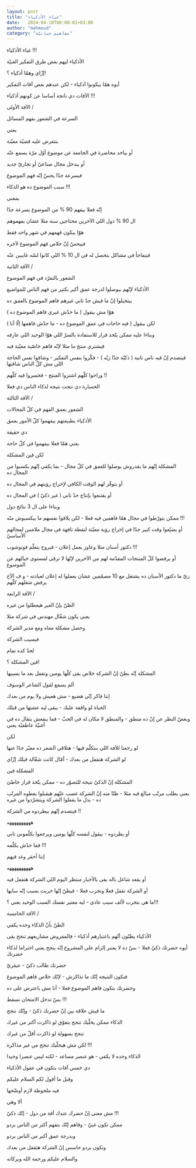 ```yaml
---
layout: post
title: "غباء الأذكياء"
date:   2024-04-10T00:00:01+03:00
author: "mahmoud"
category: "مفاهيم حياتيّة"
---
```



غباء الأذكياء !!!




الأذكياء ليهم بعض طرق التفكير الغبيّة

إزّاي وهمّا أذكياء ؟!

أيوه همّا بيكونوا أذكياء - لكن عندهم بعض آفات
التفكير

الآفات دي ناتجة أساسا عن كونهم أذكياء !!!




الآفة الأولى /

السرعة في الشعور بفهم المسائل




يعني

بتتعرض عليه قضيّة معيّنة

أو بياخد محاضرة في الجامعة عن موضوع أوّل مرّة يسمع
عنّه

أو بيدخل مجال صناعيّ أو تجاريّ جديد

فبسرعة جدّا يحسّ إنّه فهم الموضوع




سبب الموضوع ده هو الذكاء !!!




بمعنى

إنّه فعلا بيفهم 90 % من الموضوع بسرعة جدّا

ال 90 % دول اللي الآخرين محتاجين سنة مثلا عشان
يفهموهم

هوّا بيكون فهمهم في شهر واحد فقط




فبيحسّ إنّ خلاص فهم الموضوع لآخره

فيتفاجأ في مشاكل بتحصل له في ال 10 % اللي كانوا لسّه
غايبين عنّه




الآفة الثانية /

الشعور بالتفرّد في فهم الموضوع

الأذكياء لإنّهم بيوصلوا لدرجة عمق أكبر بكتير من فهم الناس
للمواضيع

بيتخيلوا إنّ ما فيش حدّ تاني غيرهم فاهم الموضوع بالعمق
ده




هوّا مش بيقول ( ما حدّش غيري فاهم الموضوع ده )

لكن بيقول ( فيه حاجات في عمق الموضوع ده - ما حدّش فاهمها
إلّا أنا )




وبناءا عليه ممكن يتّخذ قرار للاستفادة بالسرّ اللي هوّا
الوحيد اللي عارفه

فيشتري منتج ما مثلا لإنّه فاهم خاصّية معيّنة فيه

فيتصدم إنّ فيه ناس تانية ( ذكيّة جدّا زيّه ) - فكّروا بنفس
التفكير - وشافوا نفس الحاجة اللي مش كلّ الناس شافتها

وراحوا كلّهم اشتروا المنتج - فخسروا فيه كلّهم !!




الخسارة دي نتجت نتيجة لذكاء الناس دي فعلا




الآفة الثالثة /

الشعور بعمق الفهم في كلّ المجالات

الأذكياء بطبيعتهم بيفهموا كلّ الأمور بعمق




دي حقيقة

يعني همّا فعلا بيفهموا في كلّ حاجة

لكن فين المشكلة




المشكلة إنّهم ما يقدروش يوصلوا للعمق في كلّ مجال - بما
يكفي إنّهم يكسبوا من المجال ده

أو يتوفّر لهم الوقت الكافي لإخراج رؤيتهم في المجال
ده

أو يقتنعوا بإنتاج حدّ تاني ( غير ذكيّ ) في المجال
ده




وبناءا على ال 3 نتائج دول

ممكن يتورّطوا في مجال همّا فاهمين فيه فعلا - لكن يلاقوا
نفسهم ما بيكسبوش منّه !!!

أو يضيّعوا وقت كبير جدّا في إخراج رؤية معيّنة لنقطة تافهة
في مجال ملامس لمجالهم الأساسيّ

دكتور أسنان مثلا وعاوز يعمل إعلان - فيروح يتعلّم
فوتوشوب !!!

أو يرفضوا كلّ المنتجات المقدّمة لهم من الآخرين لإنّها لا
ترقى لمستوى خيالهم عن الموضوع

زيّ ما دكتور الأسنان ده يشتغل مع 10 مصمّمين عشان يعملوا له
إعلان لعيادته - و ف الآخ يرفض شغلهم كلّهم




الآفة الرابعة /

الظنّ بإنّ الغير هيعطلوا من غيره




يعني يكون شغّال مهندس في شركة مثلا

وحصل مشكلة معاه ومع مدير الشركة

فيسيب الشركة

لحدّ كده تمام

فين المشكلة ؟!

المشكلة إنّه يظنّ إنّ الشركة خلاص بقى كلّها يومين وتقفل بعد
ما يسيبها

ألم يسمع لقول الشاعر الوسوف

إنتا فاكر إنّي هضيع - مش هعيش ولا يوم من بعدك

الحياة لو واقفة عليك - يبقى ليه عشتها من قبلك




وبغضّ النظر عن إنّ ده منطق - والمنطق لا مكان له في الحبّ -
فما ينفعش يتقال ده في أغنيّة عاطفيّة يعني

لكن

لو رجعنا للآفة اللي بنتكلّم فيها - هنلاقي الشعر ده معبّر
جدّا عنها

لو الشركة هتقفل من بعدك - أمّال كانت شغّالة قبلك
إزّاي




المشكلة فين

المشكلة إنّ الذكيّ نتيجة للتصوّر ده - ممكن يتّخذ قرار
خاطئ

يعني يطلب مرتّب مبالغ فيه مثلا - ظنّا منه إنّ الشركة غصب
عنّهم هيقبلوا يعطوه المرتّب ده - بدل ما يقفلوا الشركة ويتشرّدوا من
غيره

فيتصدم إنّهم بيطردوه من الشركة !!

ههههههههههه




أو يطردوه - بيقول لنفسه كلّها يومين ويرجعوا يكلّموني
تاني

فما حدّش يكلّمه !!!

إنتا أحقر وغد فيهم

ههههههههههه




أو يقعد شاغل باله بقى بالأخبار منتظر اليوم اللي الشركة
هتقفل فيه

أو الشركة تقفل فعلا وتخرب فعلا - فيظنّ إنّها خربت بسبب إنّه
سابها

ما هي بتخرب لألف سبب عادي - ليه معتبر نفسك السبب الوحيد
يعني ؟!!!




الآفة الخامسة /

الظنّ بأنّ الذكاء وحده يكفي




الأذكياء يظنّون أنّهم باعتبارهم أذكياء - فالمفروض مشاريعهم
تنجح بقى




أيوه حضرتك ذكيّ فعلا - بسّ ده لا يعتبر إلزام على المشروع
إنّه ينجح يعني احتراما لذكاء حضرتك




حضرتك طالب ذكيّ - عبقريّ

فتكون النتيجة إنّك ما تذاكرش - لإنّك خلاص فاهم
الموضوع




وحضرتك بتكون فاهم الموضوع فعلا - أنا مش باعترض على
ده

بسّ تدخل الامتحان تسقط !!!




ما فيش علاقة بين إنّ حضرتك ذكيّ - وإنّك تنجح

الذكاء ممكن يخلّيك تنجح بتفوّق لو ذاكرت أكتر من
غيرك

تنجح بسهولة لو ذاكرت أقلّ من غيرك

لكن مش هيخلّيك تنجح من غير مذاكرة !!!




الذكاء وحده لا يكفي - هو عنصر مساعد - لكنه ليس عنصرا
وحيدا




دي خمس آفات بتكون في عقول الأذكياء

وقبل ما أقول لكم السلام عليكم

فيه ملحوظة لازم أوضّحها

ألا وهي




مش معنى إنّ حضرك عندك آفة من دول - إنّك ذكيّ !!!

ممكن تكون غبيّ - وفاهم إنّك بتفهم أكتر من الناس
بردو

وبدرجة عمق أكبر من الناس بردو

وتكون بردو حاسس إنّ الشركة هتقفل من بعدك




والسلام عليكم ورحمة الله وبركاته
